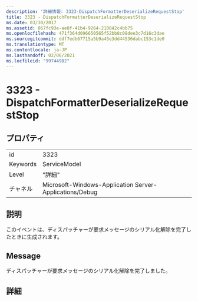 ```yaml
---
description: '詳細情報: 3323-DispatchFormatterDeserializeRequestStop'
title: 3323 - DispatchFormatterDeserializeRequestStop
ms.date: 03/30/2017
ms.assetid: 867fc93e-ae8f-41b4-9264-210042c4bb75
ms.openlocfilehash: 471f364d096650565f52bb8c08dee3c7d16c3dae
ms.sourcegitcommit: ddf7edb67715a5b9a45e3dd44536dabc153c1de0
ms.translationtype: MT
ms.contentlocale: ja-JP
ms.lasthandoff: 02/06/2021
ms.locfileid: "99744982"
---
```

# <a name="3323---dispatchformatterdeserializerequeststop"></a>3323 - DispatchFormatterDeserializeRequestStop

## <a name="properties"></a>プロパティ  
  
|||  
|-|-|  
|id|3323|  
|Keywords|ServiceModel|  
|Level|"詳細"|  
|チャネル|Microsoft-Windows-Application Server-Applications/Debug|  
  
## <a name="description"></a>説明  

 このイベントは、ディスパッチャーが要求メッセージのシリアル化解除を完了したときに生成されます。  
  
## <a name="message"></a>Message  

 ディスパッチャーが要求メッセージのシリアル化解除を完了しました。  
  
## <a name="details"></a>詳細
